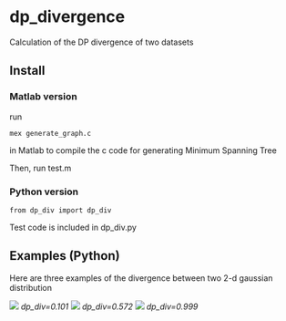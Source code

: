 # dp_divergence
Calculation of the DP divergence of two datasets

## Install

### Matlab version
run
```
mex generate_graph.c
```
in Matlab to compile the c code for generating Minimum Spanning Tree

Then, run test.m

### Python version
```
from dp_div import dp_div
```
Test code is included in dp_div.py

## Examples (Python)
Here are three examples of the divergence between two 2-d gaussian distribution

![](/examples/small_0.101.jpg|width=100)
*dp_div=0.101*
![](/examples/medium_0.572.jpg|width=100)
*dp_div=0.572*
![](/examples/large_0.999.jpg|width=100)
*dp_div=0.999*
